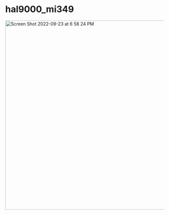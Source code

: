 # hal9000_mi349
<img width="601" alt="Screen Shot 2022-09-23 at 6 58 24 PM" src="https://user-images.githubusercontent.com/113073345/192067201-2f11cb17-40b3-480c-b90b-d77e9a6aa9c4.png">
